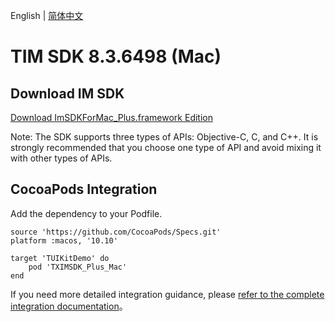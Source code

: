 English | [简体中文](./README_ZH.md)

# TIM SDK 8.3.6498 (Mac)

## Download IM SDK

[Download ImSDKForMac_Plus.framework Edition](https://im.sdk.qcloud.com/download/plus/8.3.6498/ImSDKForMac_Plus_8.3.6498.framework.zip)

Note: The SDK supports three types of APIs: Objective-C, C, and C++. It is strongly recommended that you choose one type of API and avoid mixing it with other types of APIs.

## CocoaPods Integration
Add the dependency to your Podfile.

```
source 'https://github.com/CocoaPods/Specs.git'
platform :macos, '10.10'

target 'TUIKitDemo' do
    pod 'TXIMSDK_Plus_Mac'
end
```

If you need more detailed integration guidance, please [refer to the complete integration documentation](https://www.tencentcloud.com/document/product/1047/34308)。

